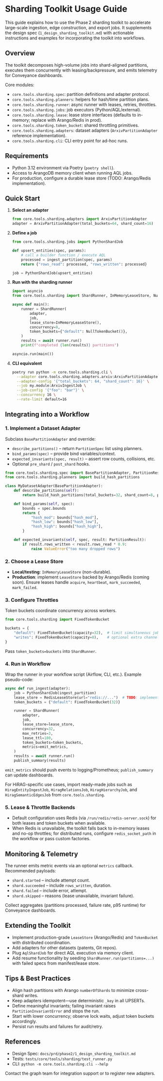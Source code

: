 # Sharding Toolkit Usage Guide

This guide explains how to use the Phase 2 sharding toolkit to accelerate large-scale ingestion, edge construction, and export jobs. It supplements the design spec (`1_design_sharding_toolkit.md`) with actionable instructions and examples for incorporating the toolkit into workflows.

## Overview

The toolkit decomposes high-volume jobs into shard-aligned partitions, executes them concurrently with leasing/backpressure, and emits telemetry for Conveyance dashboards.

Core modules:

- `core.tools.sharding.spec`: partition definitions and adapter protocol.
- `core.tools.sharding.planners`: helpers for hash/time partition plans.
- `core.tools.sharding.runner`: async runner with leases, retries, throttles.
- `core.tools.sharding.jobs`: job executors (Python/AQL/external).
- `core.tools.sharding.lease`: lease store interfaces (defaults to in-memory; replace with Arango/Redis in prod).
- `core.tools.sharding.token_bucket`: shared throttling primitives.
- `core.tools.sharding.adapters`: dataset adapters (`ArxivPartitionAdapter` reference implementation).
- `core.tools.sharding.cli`: CLI entry point for ad-hoc runs.

## Requirements

- Python 3.12 environment via Poetry (`poetry shell`).
- Access to ArangoDB memory client when running AQL jobs.
- For production, configure a durable lease store (TODO: Arango/Redis implementation).

## Quick Start

1. **Select an adapter**
   ```python
   from core.tools.sharding.adapters import ArxivPartitionAdapter
   adapter = ArxivPartitionAdapter(total_buckets=64, shard_count=16)
   ```

2. **Define a job**
   ```python
   from core.tools.sharding.jobs import PythonShardJob

   def upsert_entities(spec, params):
       # call a builder function / execute AQL
       processed = ingest_partition(spec, params)
       return {"rows_read": processed, "rows_written": processed}

   job = PythonShardJob(upsert_entities)
   ```

3. **Run with the sharding runner**
   ```python
   import asyncio
   from core.tools.sharding import ShardRunner, InMemoryLeaseStore, NullTokenBucket

   async def main():
       runner = ShardRunner(
           adapter,
           job,
           lease_store=InMemoryLeaseStore(),
           concurrency=8,
           token_buckets={"default": NullTokenBucket()},
       )
       results = await runner.run()
       print(f"completed {len(results)} partitions")

   asyncio.run(main())
   ```

4. **CLI equivalent**
   ```bash
   poetry run python -m core.tools.sharding.cli \
     --adapter core.tools.sharding.adapters.arxiv:ArxivPartitionAdapter \
     --adapter-config '{"total_buckets": 64, "shard_count": 16}' \
     --job my.module:ArxivIngestJob \
     --job-config '{"foo": "bar"}' \
     --concurrency 16 \
     --rate-limit default=16
   ```

## Integrating into a Workflow

### 1. Implement a Dataset Adapter

Subclass `BasePartitionAdapter` and override:

- `describe_partitions()` – return `PartitionSpec` list using planners.
- `bind_params(spec)` – provide bind variables/context.
- `expected_invariants(spec, result)` – assert row counts, collisions, etc.
- Optional `pre_shard` / `post_shard` hooks.

```python
from core.tools.sharding.spec import BasePartitionAdapter, PartitionResult
from core.tools.sharding.planners import build_hash_partitions

class MyDatasetAdapter(BasePartitionAdapter):
    def describe_partitions(self):
        return build_hash_partitions(total_buckets=32, shard_count=8, prefix="my")

    def bind_params(self, spec):
        bounds = spec.bounds
        return {
            "hash_mod": bounds["hash_mod"],
            "hash_low": bounds["hash_low"],
            "hash_high": bounds["hash_high"],
        }

    def expected_invariants(self, spec, result: PartitionResult):
        if result.rows_written < result.rows_read * 0.9:
            raise ValueError("too many dropped rows")
```

### 2. Choose a Lease Store

- **Local/testing**: `InMemoryLeaseStore` (non-durable).
- **Production**: implement `LeaseStore` backed by Arango/Redis (coming soon). Ensure leases handle `acquire`, `heartbeat`, `mark_succeeded`, `mark_failed`.

### 3. Configure Throttles

Token buckets coordinate concurrency across workers.

```python
from core.tools.sharding import FixedTokenBucket

buckets = {
    "default": FixedTokenBucket(capacity=32),  # limit simultaneous jobs
    "writes": FixedTokenBucket(capacity=8),    # optional extra channel
}
```
Pass `token_buckets=buckets` into `ShardRunner`.

### 4. Run in Workflow

Wrap the runner in your workflow script (Airflow, CLI, etc.). Example pseudo-code:

```python
async def run_ingest(adapter):
    job = PythonShardJob(ingest_partition)
    lease_store = RedisLeaseStore(url="redis://...")  # TODO: implement
    token_buckets = {"default": FixedTokenBucket(32)}

    runner = ShardRunner(
        adapter,
        job,
        lease_store=lease_store,
        concurrency=32,
        max_retries=3,
        lease_ttl=180,
        token_buckets=token_buckets,
        metrics=emit_metrics,
    )
    results = await runner.run()
    publish_summary(results)
```

`emit_metrics` should push events to logging/Prometheus; `publish_summary` can update dashboards.

For HiRAG-specific use cases, import ready-made jobs such as `HiragEntityIngestJob`, `HiragRelationsJob`, `HiragHierarchyJob`, and `HiragSemanticEdgesJob` from `core.tools.sharding`.

### 5. Lease & Throttle Backends

- Default configuration uses Redis (via `/run/redis/redis-server.sock`) for both leases and token buckets when available.
- When Redis is unavailable, the toolkit falls back to in-memory leases and no-op throttles; for distributed runs, configure `redis_socket_path` in the workflow or pass custom factories.

## Monitoring & Telemetry

The runner emits metric events via an optional `metrics` callback. Recommended payloads:

- `shard.started` – include attempt count.
- `shard.succeeded` – include `rows_written`, duration.
- `shard.failed` – include error, attempt.
- `shard.skipped` – reasons (lease unavailable, invariant failure).

Collect aggregates (partitions processed, failure rate, p95 runtime) for Conveyance dashboards.

## Extending the Toolkit

- Implement production-grade `LeaseStore` (Arango/Redis) and `TokenBucket` with distributed coordination.
- Add adapters for other datasets (patents, Git repos).
- Plug `AqlShardJob` for direct AQL execution via memory client.
- Add resume functionality by seeding `ShardRunner.run(partitions=...)` with failed specs from manifest/lease store.

## Tips & Best Practices

- Align hash partitions with Arango `numberOfShards` to minimize cross-shard writes.
- Keep adapters idempotent—use deterministic `_key` in all UPSERTs.
- Define meaningful invariants; failing invariant raises `PartitionInvariantError` and stops the run.
- Start with lower concurrency; observe lock waits, adjust token buckets accordingly.
- Persist run results and failures for audit/retry.

## References

- Design Spec: `docs/prd/phase2/1_design_sharding_toolkit.md`
- Tests: `tests/core/tools/sharding/test_runner.py`
- CLI: `python -m core.tools.sharding.cli --help`

Contact the graph team for integration support or to register new adapters.
